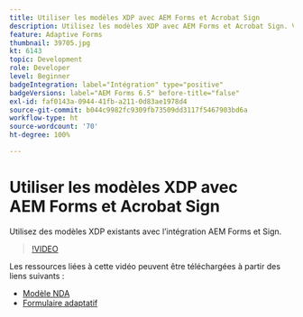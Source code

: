 ```yaml
---
title: Utiliser les modèles XDP avec AEM Forms et Acrobat Sign
description: Utilisez les modèles XDP avec AEM Forms et Acrobat Sign. Vidéo illustrant l’utilisation de modèles XDP existants avec l’intégration AEM Forms et Sign.
feature: Adaptive Forms
thumbnail: 39705.jpg
kt: 6143
topic: Development
role: Developer
level: Beginner
badgeIntegration: label="Intégration" type="positive"
badgeVersions: label="AEM Forms 6.5" before-title="false"
exl-id: faf0143a-0944-41fb-a211-0d83ae1978d4
source-git-commit: b044c9982fc9309fb73509dd3117f5467903bd6a
workflow-type: ht
source-wordcount: '70'
ht-degree: 100%

---
```


# Utiliser les modèles XDP avec AEM Forms et Acrobat Sign

Utilisez des modèles XDP existants avec l’intégration AEM Forms et Sign.

>[!VIDEO](https://video.tv.adobe.com/v/39705?quality=12&learn=on)

Les ressources liées à cette vidéo peuvent être téléchargées à partir des liens suivants :

* [Modèle NDA](assets/nda-agreement-xdp-template.zip)
* [Formulaire adaptatif](assets/nda-agreement-af-with-xdp-template.zip)
